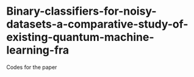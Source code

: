 # Binary-classifiers-for-noisy-datasets-a-comparative-study-of-existing-quantum-machine-learning-fra
Codes for the paper
